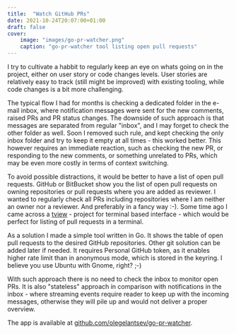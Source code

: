 ```yaml
---
title:  "Watch GitHub PRs"
date: 2021-10-24T20:07:00+01:00
draft: false
cover:
    image: "images/go-pr-watcher.png"
    caption: "go-pr-watcher tool listing open pull requests"
---
```


<!-- ![Design overview](/images/go-pr-watcher.png) -->

I try to cultivate a habbit to regularly keep an eye on whats going on in the project, either on user story or code changes levels.
User stories are relatively easy to track (still might be improved) with existing tooling, while code changes is a bit more challenging.

The typical flow I had for months is checking a dedicated folder in the e-mail inbox, where notification messages were sent for the new comments, raised PRs and PR status changes. The downside of such approach is that messages are separated from regular "inbox", and I may forget to check the other folder as well. Soon I removed such rule, and kept checking the only inbox folder and try to keep it empty at all times - this worked better. This however requires an immediate reaction, such as checking the new PR, or responding to the new comments, or something unrelated to PRs, which may be even more costly in terms of context switching.

To avoid possible distractions, it would be better to have a list of open pull requests. GitHub or BitBucket show you the list of open pull requests on owning repositories or pull requests where you are added as reviewer.
I wanted to regularly check all PRs including repositories where I am neither an owner nor a reviewer. And preferably in a fancy way :-). Some time ago I came across a [tview](https://github.com/rivo/tview) - project for terminal based interface - which would be perfect for listing of pull requests in a terminal.

As a solution I made a simple tool written in Go. It shows the table of open pull requests to the desired GitHub repositories. Other git solution can be added later if needed. It requires Personal GitHub token, as it enables higher rate limit than in anonymous mode, which is stored in the keyring. I believe you use Ubuntu with Gnome, right? ;-)  

With such approach there is no need to check the inbox to monitor open PRs. It is also "stateless" approach in comparison with notifications in the inbox - where streaming events require reader to keep up with the incoming messages, otherwise they will pile up and would not deliver a proper overview.

The app is available at [github.com/olegelantsev/go-pr-watcher](https://github.com/olegelantsev/go-pr-watcher).